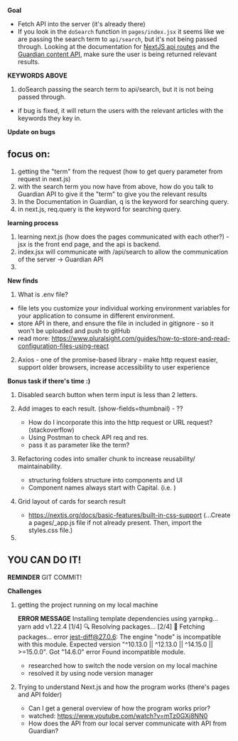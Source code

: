 **Goal**

- Fetch API into the server (it's already there)
- If you look in the `doSearch` function in `pages/index.jsx` it seems like we are passing the search term to `api/search`, but it's not being passed through. Looking at the documentation for [NextJS api routes](https://nextjs.org/docs/api-routes/api-middlewares) and the [Guardian content API](https://open-platform.theguardian.com/documentation/search), make sure the user is being returned relevant results.

**KEYWORDS ABOVE**

1. doSearch passing the search term to api/search, but it is not being passed through.

- if bug is fixed, it will return the users with the relevant articles with the keywords they key in.

**Update on bugs**

## focus on:

1. getting the "term" from the request (how to get query parameter from request in next.js)
2. with the search term you now have from above, how do you talk to Guardian API to give it the "term" to give you the relevant results
3. In the Documentation in Guardian, q is the keyword for searching query.
4. in next.js, req.query is the keyword for searching query.

**learning process**

1. learning next.js (how does the pages communicated with each other?) - jsx is the front end page, and the api is backend.
2. index.jsx will communicate with /api/search to allow the communication of the server -> Guardian API
3.

**New finds**

1. What is .env file?

- file lets you customize your individual working environment variables for your application to consume in different environment.
- store API in there, and ensure the file in included in gitignore - so it won't be uploaded and push to gitHub
- read more: https://www.pluralsight.com/guides/how-to-store-and-read-configuration-files-using-react

2. Axios - one of the promise-based library - make http request easier, support older browsers, increase accessibility to user experience

**Bonus task if there's time :)**

1. Disabled search button when term input is less than 2 letters.

2. Add images to each result. (show-fields=thumbnail) - ??

   - How do I incorporate this into the http request or URL request? (stackoverflow)
   - Using Postman to check API req and res.
   - pass it as parameter like the term?

3. Refactoring codes into smaller chunk to increase reusability/ maintainability.

   - structuring folders structure into components and UI

   * Component names always start with Capital. (i.e. <Welcome />)

4. Grid layout of cards for search result

   - https://nextjs.org/docs/basic-features/built-in-css-support (...Create a pages/\_app.js file if not already present. Then, import the styles.css file.)

5.

## YOU CAN DO IT!

**REMINDER**
GIT COMMIT!

**Challenges**

1. getting the project running on my local machine

   **ERROR MESSAGE**
   Installing template dependencies using yarnpkg...
   yarn add v1.22.4
   [1/4] 🔍 Resolving packages...
   [2/4] 🚚 Fetching packages...
   error jest-diff@27.0.6: The engine "node" is incompatible with this module. Expected version "^10.13.0 || ^12.13.0 || ^14.15.0 || >=15.0.0". Got "14.6.0"
   error Found incompatible module.

   - researched how to switch the node version on my local machine
   - resolved it by using node version manager

2. Trying to understand Next.js and how the program works (there's pages and API folder)
   - Can I get a general overview of how the program works prior?
   - watched: https://www.youtube.com/watch?v=mTz0GXj8NN0
   - How does the API from our local server communicate with API from Guardian?
